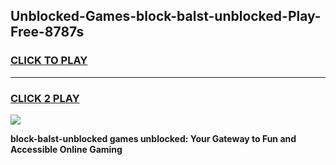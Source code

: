 
## Unblocked-Games-block-balst-unblocked-Play-Free-8787s
<h3>
<a href="https://premium76.site?title=block-balst-unblocked&ref=12A">CLICK TO PLAY</a></h3>
<hr>

<h3>
<a href="https://premium76.site?title=block-balst-unblocked&ref=12A">CLICK 2 PLAY</a>
  
</h3>

<a href="https://premium76.site?title=block-balst-unblocked&ref=12A"><img src="https://clearcache.store/games.png"></a>


**block-balst-unblocked games unblocked: Your Gateway to Fun and Accessible Online Gaming**
